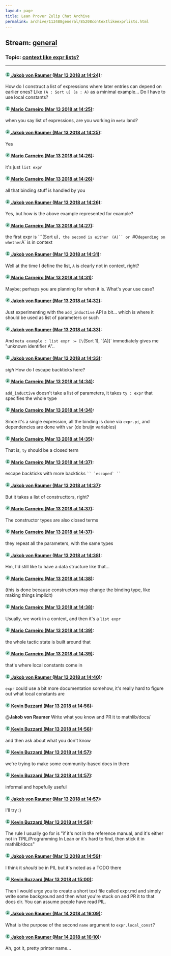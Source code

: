 ```yaml
---
layout: page
title: Lean Prover Zulip Chat Archive 
permalink: archive/113488general/85208contextlikeexprlists.html
---
```


## Stream: [general](index.html)
### Topic: [context like expr lists?](85208contextlikeexprlists.html)

---

#### [![Click to go to Zulip](../../assets/img/zulip2.png) Jakob von Raumer (Mar 13 2018 at 14:24)](https://leanprover.zulipchat.com/#narrow/stream/113488-general/topic/context%20like%20expr%20lists%3F/near/123654389):
How do I construct a list of expressions where later entries can depend on earlier ones? Like `(A : Sort u) (a : A)` as a minimal example... Do I have to use local constants?

#### [![Click to go to Zulip](../../assets/img/zulip2.png) Mario Carneiro (Mar 13 2018 at 14:25)](https://leanprover.zulipchat.com/#narrow/stream/113488-general/topic/context%20like%20expr%20lists%3F/near/123654415):
when you say list of expressions, are you working in `meta` land?

#### [![Click to go to Zulip](../../assets/img/zulip2.png) Jakob von Raumer (Mar 13 2018 at 14:25)](https://leanprover.zulipchat.com/#narrow/stream/113488-general/topic/context%20like%20expr%20lists%3F/near/123654423):
Yes

#### [![Click to go to Zulip](../../assets/img/zulip2.png) Mario Carneiro (Mar 13 2018 at 14:26)](https://leanprover.zulipchat.com/#narrow/stream/113488-general/topic/context%20like%20expr%20lists%3F/near/123654424):
it's just `list expr`

#### [![Click to go to Zulip](../../assets/img/zulip2.png) Mario Carneiro (Mar 13 2018 at 14:26)](https://leanprover.zulipchat.com/#narrow/stream/113488-general/topic/context%20like%20expr%20lists%3F/near/123654473):
all that binding stuff is handled by you

#### [![Click to go to Zulip](../../assets/img/zulip2.png) Jakob von Raumer (Mar 13 2018 at 14:26)](https://leanprover.zulipchat.com/#narrow/stream/113488-general/topic/context%20like%20expr%20lists%3F/near/123654481):
Yes, but how is the above example represented for example?

#### [![Click to go to Zulip](../../assets/img/zulip2.png) Mario Carneiro (Mar 13 2018 at 14:27)](https://leanprover.zulipchat.com/#narrow/stream/113488-general/topic/context%20like%20expr%20lists%3F/near/123654502):
the first expr is ```(Sort u)``, the second is either `` `(A)`` or `#0` depending on whether `A` is in context

#### [![Click to go to Zulip](../../assets/img/zulip2.png) Jakob von Raumer (Mar 13 2018 at 14:31)](https://leanprover.zulipchat.com/#narrow/stream/113488-general/topic/context%20like%20expr%20lists%3F/near/123654671):
Well at the time I define the list, `A` is clearly not in context, right?

#### [![Click to go to Zulip](../../assets/img/zulip2.png) Mario Carneiro (Mar 13 2018 at 14:31)](https://leanprover.zulipchat.com/#narrow/stream/113488-general/topic/context%20like%20expr%20lists%3F/near/123654676):
Maybe; perhaps you are planning for when it is. What's your use case?

#### [![Click to go to Zulip](../../assets/img/zulip2.png) Jakob von Raumer (Mar 13 2018 at 14:32)](https://leanprover.zulipchat.com/#narrow/stream/113488-general/topic/context%20like%20expr%20lists%3F/near/123654723):
Just experimenting with the `add_inductive` API a bit... which is where it should be used as list of parameters or such

#### [![Click to go to Zulip](../../assets/img/zulip2.png) Jakob von Raumer (Mar 13 2018 at 14:33)](https://leanprover.zulipchat.com/#narrow/stream/113488-general/topic/context%20like%20expr%20lists%3F/near/123654735):
And `meta example : list expr := [\`(Sort 1), \`(A)]` immediately gives me "unknown identifier A"..

#### [![Click to go to Zulip](../../assets/img/zulip2.png) Jakob von Raumer (Mar 13 2018 at 14:33)](https://leanprover.zulipchat.com/#narrow/stream/113488-general/topic/context%20like%20expr%20lists%3F/near/123654737):
*sigh* How do I escape backticks here?

#### [![Click to go to Zulip](../../assets/img/zulip2.png) Mario Carneiro (Mar 13 2018 at 14:34)](https://leanprover.zulipchat.com/#narrow/stream/113488-general/topic/context%20like%20expr%20lists%3F/near/123654777):
`add_inductive` doesn't take a list of parameters, it takes `ty : expr` that specifies the whole type

#### [![Click to go to Zulip](../../assets/img/zulip2.png) Mario Carneiro (Mar 13 2018 at 14:34)](https://leanprover.zulipchat.com/#narrow/stream/113488-general/topic/context%20like%20expr%20lists%3F/near/123654787):
Since it's a single expression, all the binding is done via `expr.pi`, and dependencies are done with `var` (de bruijn variables)

#### [![Click to go to Zulip](../../assets/img/zulip2.png) Mario Carneiro (Mar 13 2018 at 14:35)](https://leanprover.zulipchat.com/#narrow/stream/113488-general/topic/context%20like%20expr%20lists%3F/near/123654810):
That is, `ty` should be a closed term

#### [![Click to go to Zulip](../../assets/img/zulip2.png) Mario Carneiro (Mar 13 2018 at 14:37)](https://leanprover.zulipchat.com/#narrow/stream/113488-general/topic/context%20like%20expr%20lists%3F/near/123654857):
escape backticks with more backticks ``` `` `escaped` `` ```

#### [![Click to go to Zulip](../../assets/img/zulip2.png) Jakob von Raumer (Mar 13 2018 at 14:37)](https://leanprover.zulipchat.com/#narrow/stream/113488-general/topic/context%20like%20expr%20lists%3F/near/123654861):
But it takes a list of constructtors, right?

#### [![Click to go to Zulip](../../assets/img/zulip2.png) Mario Carneiro (Mar 13 2018 at 14:37)](https://leanprover.zulipchat.com/#narrow/stream/113488-general/topic/context%20like%20expr%20lists%3F/near/123654865):
The constructor types are also closed terms

#### [![Click to go to Zulip](../../assets/img/zulip2.png) Mario Carneiro (Mar 13 2018 at 14:37)](https://leanprover.zulipchat.com/#narrow/stream/113488-general/topic/context%20like%20expr%20lists%3F/near/123654868):
they repeat all the parameters, with the same types

#### [![Click to go to Zulip](../../assets/img/zulip2.png) Jakob von Raumer (Mar 13 2018 at 14:38)](https://leanprover.zulipchat.com/#narrow/stream/113488-general/topic/context%20like%20expr%20lists%3F/near/123654914):
Hm, I'd still like to have a data structure like that...

#### [![Click to go to Zulip](../../assets/img/zulip2.png) Mario Carneiro (Mar 13 2018 at 14:38)](https://leanprover.zulipchat.com/#narrow/stream/113488-general/topic/context%20like%20expr%20lists%3F/near/123654915):
(this is done because constructors may change the binding type, like making things implicit)

#### [![Click to go to Zulip](../../assets/img/zulip2.png) Mario Carneiro (Mar 13 2018 at 14:38)](https://leanprover.zulipchat.com/#narrow/stream/113488-general/topic/context%20like%20expr%20lists%3F/near/123654921):
Usually, we work in a context, and then it's a `list expr`

#### [![Click to go to Zulip](../../assets/img/zulip2.png) Mario Carneiro (Mar 13 2018 at 14:39)](https://leanprover.zulipchat.com/#narrow/stream/113488-general/topic/context%20like%20expr%20lists%3F/near/123654928):
the whole tactic state is built around that

#### [![Click to go to Zulip](../../assets/img/zulip2.png) Mario Carneiro (Mar 13 2018 at 14:39)](https://leanprover.zulipchat.com/#narrow/stream/113488-general/topic/context%20like%20expr%20lists%3F/near/123654931):
that's where local constants come in

#### [![Click to go to Zulip](../../assets/img/zulip2.png) Jakob von Raumer (Mar 13 2018 at 14:40)](https://leanprover.zulipchat.com/#narrow/stream/113488-general/topic/context%20like%20expr%20lists%3F/near/123654988):
`expr` could use a bit more documentation somehow, it's really hard to figure out what local constants are

#### [![Click to go to Zulip](../../assets/img/zulip2.png) Kevin Buzzard (Mar 13 2018 at 14:56)](https://leanprover.zulipchat.com/#narrow/stream/113488-general/topic/context%20like%20expr%20lists%3F/near/123655582):
@**Jakob von Raumer** Write what you know and PR it to mathlib/docs/

#### [![Click to go to Zulip](../../assets/img/zulip2.png) Kevin Buzzard (Mar 13 2018 at 14:56)](https://leanprover.zulipchat.com/#narrow/stream/113488-general/topic/context%20like%20expr%20lists%3F/near/123655583):
and then ask about what you don't know

#### [![Click to go to Zulip](../../assets/img/zulip2.png) Kevin Buzzard (Mar 13 2018 at 14:57)](https://leanprover.zulipchat.com/#narrow/stream/113488-general/topic/context%20like%20expr%20lists%3F/near/123655594):
we're trying to make some community-based docs in there

#### [![Click to go to Zulip](../../assets/img/zulip2.png) Kevin Buzzard (Mar 13 2018 at 14:57)](https://leanprover.zulipchat.com/#narrow/stream/113488-general/topic/context%20like%20expr%20lists%3F/near/123655599):
informal and hopefully useful

#### [![Click to go to Zulip](../../assets/img/zulip2.png) Jakob von Raumer (Mar 13 2018 at 14:57)](https://leanprover.zulipchat.com/#narrow/stream/113488-general/topic/context%20like%20expr%20lists%3F/near/123655600):
I'll try :)

#### [![Click to go to Zulip](../../assets/img/zulip2.png) Kevin Buzzard (Mar 13 2018 at 14:58)](https://leanprover.zulipchat.com/#narrow/stream/113488-general/topic/context%20like%20expr%20lists%3F/near/123655643):
The rule I usually go for is "if it's not in the reference manual, and it's either not in TPIL/Programming In Lean or it's hard to find, then stick it in mathlib/docs"

#### [![Click to go to Zulip](../../assets/img/zulip2.png) Jakob von Raumer (Mar 13 2018 at 14:59)](https://leanprover.zulipchat.com/#narrow/stream/113488-general/topic/context%20like%20expr%20lists%3F/near/123655655):
I think it *should* be in PIL but it's noted as a TODO there

#### [![Click to go to Zulip](../../assets/img/zulip2.png) Kevin Buzzard (Mar 13 2018 at 15:00)](https://leanprover.zulipchat.com/#narrow/stream/113488-general/topic/context%20like%20expr%20lists%3F/near/123655712):
Then I would urge you to create a short text file called expr.md and simply write some background and then what you're stuck on and PR it to that docs dir. You can assume people have read PIL.

#### [![Click to go to Zulip](../../assets/img/zulip2.png) Jakob von Raumer (Mar 14 2018 at 16:09)](https://leanprover.zulipchat.com/#narrow/stream/113488-general/topic/context%20like%20expr%20lists%3F/near/123705964):
What is the purpose of the second `name` argument to `expr.local_const`?

#### [![Click to go to Zulip](../../assets/img/zulip2.png) Jakob von Raumer (Mar 14 2018 at 16:10)](https://leanprover.zulipchat.com/#narrow/stream/113488-general/topic/context%20like%20expr%20lists%3F/near/123706023):
Ah, got it, pretty printer name...

